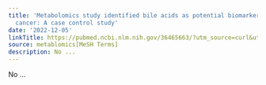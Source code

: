 ```yaml
---
title: 'Metabolomics study identified bile acids as potential biomarkers for gastric
  cancer: A case control study'
date: '2022-12-05'
linkTitle: https://pubmed.ncbi.nlm.nih.gov/36465663/?utm_source=curl&utm_medium=rss&utm_campaign=pubmed-2&utm_content=1Zkrxt7ktlCbHBXEV3v65xxSnkSWNsJ1A6Fq3gBniKhGfIUslK&fc=20210907212339&ff=20221206201000&v=2.17.9
source: metablomics[MeSH Terms]
description: No ...
---
```

No ...